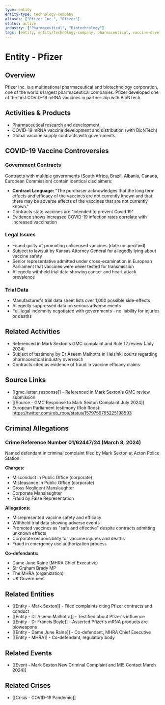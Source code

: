 ```yaml
---
type: entity
entity-type: technology-company
aliases: ["Pfizer Inc.", "Pfizer"]
status: active
industry: ["Pharmaceutical", "Biotechnology"]
tags: [entity, entity/technology-company, pharmaceutical, vaccine-development]
---
```


# Entity - Pfizer

## Overview
Pfizer Inc. is a multinational pharmaceutical and biotechnology corporation, one of the world's largest pharmaceutical companies. Pfizer developed one of the first COVID-19 mRNA vaccines in partnership with BioNTech.

## Activities & Products
- Pharmaceutical research and development
- COVID-19 mRNA vaccine development and distribution (with BioNTech)
- Global vaccine supply contracts with governments

## COVID-19 Vaccine Controversies

### Government Contracts
Contracts with multiple governments (South Africa, Brazil, Albania, Canada, European Commission) contain identical disclaimers:
- **Contract Language:** "The purchaser acknowledges that the long term effects and efficacy of the vaccines are not currently known and that there may be adverse effects of the vaccines that are not currently known."
- Contracts state vaccines are "intended to prevent Covid 19"
- Evidence shows increased COVID-19 infection rates correlate with increased vaccination

### Legal Issues
- Found guilty of promoting unlicensed vaccines (date unspecified)
- Subject to lawsuit by Kansas Attorney General for allegedly lying about vaccine safety
- Senior representative admitted under cross-examination in European Parliament that vaccines were never tested for transmission
- Allegedly withheld trial data showing cancer and heart attack prevalence

### Trial Data
- Manufacturer's trial data sheet lists over 1,000 possible side-effects
- Allegedly suppressed data on serious adverse events
- Full legal indemnity negotiated with governments - no liability for injuries or deaths

## Related Activities
- Referenced in Mark Sexton's GMC complaint and Rule 12 review (July 2024)
- Subject of testimony by Dr Aseem Malhotra in Helsinki courts regarding pharmaceutical industry overreach
- Contracts cited as evidence of fraud in vaccine efficacy claims

## Source Links
- [[gmc_letter_response]] - Referenced in Mark Sexton's GMC review submission
- [[Source - GMC Response to Mark Sexton Complaint July 2024]]
- European Parliament testimony (Rob Roos): https://twitter.com/rob_roos/status/1579759795225198593

## Criminal Allegations

### Crime Reference Number 01/62447/24 (March 8, 2024)
Named defendant in criminal complaint filed by Mark Sexton at Acton Police Station:

**Charges:**
- Misconduct in Public Office (corporate)
- Misfeasance in Public Office (corporate)
- Gross Negligent Manslaughter
- Corporate Manslaughter
- Fraud by False Representation

**Allegations:**
- Misrepresented vaccine safety and efficacy
- Withheld trial data showing adverse events
- Promoted vaccines as "safe and effective" despite contracts admitting unknown effects
- Corporate responsibility for vaccine injuries and deaths
- Fraud in emergency use authorization process

**Co-defendants:**
- Dame June Raine (MHRA Chief Executive)
- Sir Graham Brady MP
- The MHRA (organization)
- UK Government

## Related Entities
- [[Entity - Mark Sexton]] - Filed complaints citing Pfizer contracts and conduct
- [[Entity - Dr Aseem Malhotra]] - Testified about Pfizer's influence
- [[Entity - Dr Francis Boyle]] - Asserted Pfizer's mRNA products are bioweapons
- [[Entity - Dame June Raine]] - Co-defendant, MHRA Chief Executive
- [[Entity - MHRA]] - Co-defendant, regulatory body

## Related Events
- [[Event - Mark Sexton New Criminal Complaint and MI5 Contact March 2024]]

## Related Crises
- [[Crisis - COVID-19 Pandemic]]
